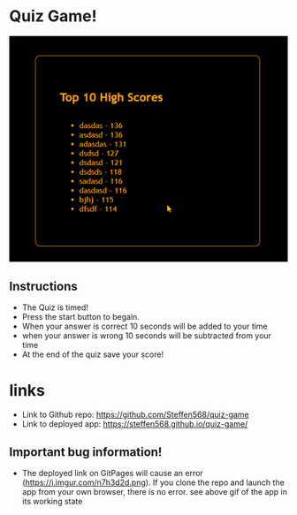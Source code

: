 # Quiz Game!

<img src="./assets/images/example.gif" />

## Instructions

- The Quiz is timed!
- Press the start button to begain.
- When your answer is correct 10 seconds will be added to your time
- when your answer is wrong 10 seconds will be subtracted from your time
- At the end of the quiz save your score!

# links

- Link to Github repo: https://github.com/Steffen568/quiz-game
- Link to deployed app: https://steffen568.github.io/quiz-game/

## Important bug information!

- The deployed link on GitPages will cause an error (https://i.imgur.com/n7h3d2d.png). If you clone the repo and launch the app from your own browser, there is no error. see above gif of the app in its working state

